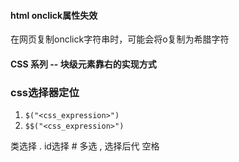 #### html onclick属性失效

在网页复制onclick字符串时，可能会将o复制为希腊字符

#### CSS 系列 -- 块级元素靠右的实现方式

[](https://juejin.cn/post/6985480302030225415)

### css选择器定位
1. `$("<css_expression>")`
2. `$$("<css_expression>")`

类选择 .
id选择 #
多选 ,
选择后代 空格
